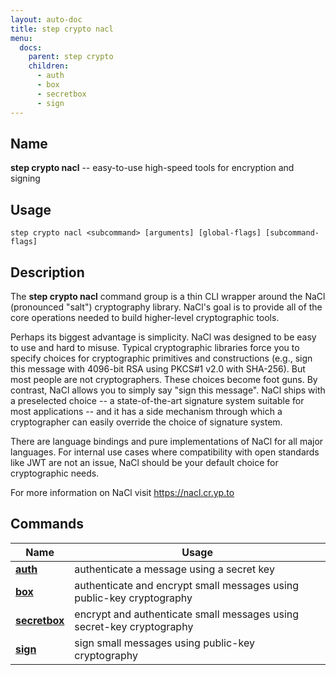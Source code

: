 ```yaml
---
layout: auto-doc
title: step crypto nacl
menu:
  docs:
    parent: step crypto
    children:
      - auth
      - box
      - secretbox
      - sign
---
```


## Name
**step crypto nacl** -- easy-to-use high-speed tools for encryption and signing

## Usage

```raw
step crypto nacl <subcommand> [arguments] [global-flags] [subcommand-flags]
```

## Description

The **step crypto nacl** command group is a thin CLI wrapper around the NaCl
(pronounced "salt") cryptography library. NaCl's goal is to provide all of the
core operations needed to build higher-level cryptographic tools.

Perhaps its biggest advantage is simplicity. NaCl was designed to be easy to
use and hard to misuse. Typical cryptographic libraries force you to specify
choices for cryptographic primitives and constructions (e.g., sign this
message with 4096-bit RSA using PKCS#1 v2.0 with SHA-256). But most people are
not cryptographers. These choices become foot guns. By contrast, NaCl allows
you to simply say "sign this message". NaCl ships with a preselected choice --
a state-of-the-art signature system suitable for most applications -- and it
has a side mechanism through which a cryptographer can easily override the
choice of signature system.

There are language bindings and pure implementations of NaCl for all major
languages. For internal use cases where compatibility with open standards like
JWT are not an issue, NaCl should be your default choice for cryptographic
needs.

For more information on NaCl visit https://nacl.cr.yp.to

## Commands


| Name | Usage |
|---|---|
| **[auth](auth/)** | authenticate a message using a secret key |
| **[box](box/)** | authenticate and encrypt small messages using public-key cryptography |
| **[secretbox](secretbox/)** | encrypt and authenticate small messages using secret-key cryptography |
| **[sign](sign/)** | sign small messages using public-key cryptography |

